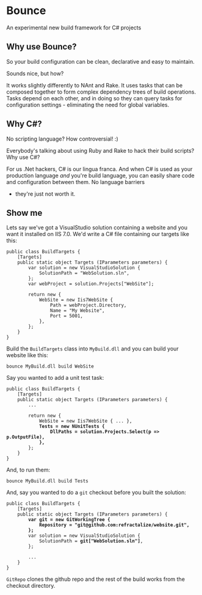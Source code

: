 # Bounce
An experimental new build framework for C# projects

## Why use Bounce?

So your build configuration can be clean, declarative and easy to maintain.

Sounds nice, but how?

It works slightly differently to NAnt and Rake. It uses tasks that can be composed together to form
complex dependency trees of build operations. Tasks depend on each other, and in doing so they can query
tasks for configuration settings - eliminating the need for global variables.

## Why C#?

No scripting language? How controversial! :)

Everybody's talking about using Ruby and Rake to hack their build scripts? Why use C#?

For us .Net hackers, C# is our lingua franca. And when C# is used as your production language
_and_ you're build language, you can easily share code and configuration between them. No language barriers
- they're just not worth it.

## Show me

Lets say we've got a VisualStudio solution containing a website and you want it installed on IIS 7.0.
We'd write a C# file containing our targets like this:

<pre><code>public class BuildTargets {
    [Targets]
    public static object Targets (IParameters parameters) {
        var solution = new VisualStudioSolution {
            SolutionPath = "WebSolution.sln",
        };
        var webProject = solution.Projects["WebSite"];

        return new {
            WebSite = new Iis7WebSite {
                Path = webProject.Directory,
                Name = "My Website",
                Port = 5001,
            },
        };
    }
}</code></pre>

Build the `BuildTargets` class into `MyBuild.dll` and you can build your website like this:

    bounce MyBuild.dll build WebSite

Say you wanted to add a unit test task:

<pre><code>public class BuildTargets {
    [Targets]
    public static object Targets (IParameters parameters) {
        ...

        return new {
            WebSite = new Iis7WebSite { ... },
            <b>Tests = new NUnitTests {
                DllPaths = solution.Projects.Select(p => p.OutputFile),
            },</b>
        };
    }
}</code></pre>

And, to run them:

    bounce MyBuild.dll build Tests

And, say you wanted to do a `git` checkout before you built the solution:

<pre><code>public class BuildTargets {
    [Targets]
    public static object Targets (IParameters parameters) {
        <b>var git = new GitWorkingTree {
            Repository = "git@github.com:refractalize/website.git",
        };</b>
        var solution = new VisualStudioSolution {
            SolutionPath = <b>git["WebSolution.sln"]</b>,
        };
        
        ...
    }
}</code></pre>

`GitRepo` clones the github repo and the rest of the build works from the checkout directory.
